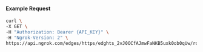 <!-- Code generated for API Clients. DO NOT EDIT. -->

#### Example Request

```bash
curl \
-X GET \
-H "Authorization: Bearer {API_KEY}" \
-H "Ngrok-Version: 2" \
https://api.ngrok.com/edges/https/edghts_2vJ0OCfAJmwFaNKB5uxk0ob0qUw/routes/edghtsrt_2vJ0O7usxM0W2ZfGQlBJD04qSB5/traffic_policy
```
